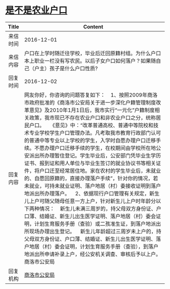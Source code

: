 # <a href="http://www.shangluo.gov.cn/zmhd/ldxxxx.jsp?urltype=leadermail.LeaderMailContentUrl&wbtreeid=1112&leadermailid=3899">是不是农业户口</a>
| Title |                                                                                                                                                                                                                                                                                                                   Content                                                                                                                                                                                                                                                                                                                   |
|:-----:|---------------------------------------------------------------------------------------------------------------------------------------------------------------------------------------------------------------------------------------------------------------------------------------------------------------------------------------------------------------------------------------------------------------------------------------------------------------------------------------------------------------------------------------------------------------------------------------------------------------------------------------------|
| 来信时间  | 2016-12-01                                                                                                                                                                                                                                                                                                                                                                                                                                                                                                                                                                                                                                  |
| 来信内容  | 户口在上学时随迁往学校，毕业后迁回原籍村组。为什么户口本上职业一栏没有写农民。以后子女户口如何落户？如果随自己（户主）孩子是什么户口性质?                                                                                                                                                                                                                                                                                                                                                                                                                                                                                                                                                                       |
| 回复时间  | 2016-12-02                                                                                                                                                                                                                                                                                                                                                                                                                                                                                                                                                                                                                                  |
| 回复内容  | 网友你好，你咨询的问题答复如下：    1、按照2009年商洛市政府批准的《商洛市公安局关于进一步深化户籍管理制度改革意见》及2010年1月1日后，我市实行“一元化”户籍制度相关政策，我市现已不存在农业户口和非农业户口之分，统称居民户口。    《意见》中：“改革普通高校、普通中等院校和技术专业学校学生户口管理办法。凡考取我市教育行政部门认可的普通中等专业以上学校的学生，入学时自愿办理户口迁移手续。不愿办理户口迁移手续的学生，在校期间由学校所在地公安派出所办理暂住登记。学生毕业后，公安部门凭毕业生学历证书、报到证和用人单位与毕业生签订的就业协议书等相关证件，将户口迁至经常居住地。家在农村的学生毕业后，未就业的、自愿回原籍的，直接办理落户手续”，针对你的情况，若未就业，可持未就业证明、落户地居（村）委接收证明到落户地派出所办理落户。    2、依据现行户口管理有关规定，新生儿上户可随父随母任意一方上户，针对新生儿上户时年龄分以下两种情况：    新生儿未满三周岁的，持父母双方身份证、户口薄、结婚证、新生儿出生医学证明、落户地居（村）委会证明，计划生育服务手册（查验）或二孩准生证，到落户地派出所现场办理出生登记。    新生儿年龄超过三周岁未上户的，持父母双方身份证、户口薄、结婚证、新生儿出生医学证明、落户地居（村）委会证明，计划生育服务手册（查验），到落户地派出所申请补录上户，经公安机关调查、审核后予以上户。商洛市公安局 |
| 回复机构  | <a href="../../categories/agencies/商洛市公安局.md">商洛市公安局</a>                                                                                                                                                                                                                                                                                                                                                                                                                                                                                                                                                                                    |